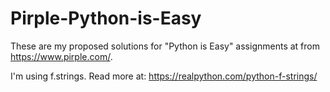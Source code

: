 # Pirple-Python-is-Easy

These are my proposed solutions for "Python is Easy" assignments at from https://www.pirple.com/.

I'm using f.strings. Read more at: https://realpython.com/python-f-strings/
